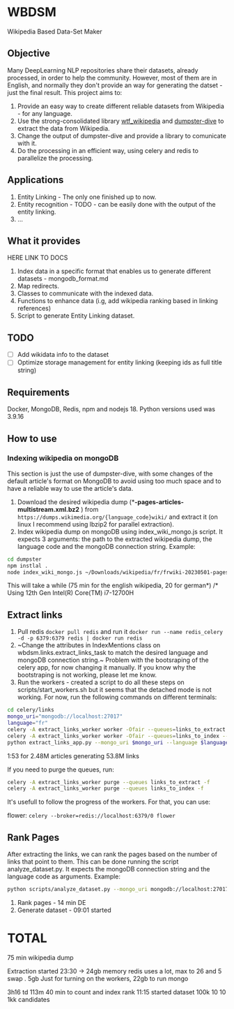 # WBDSM

Wikipedia Based Data-Set Maker

## Objective

Many DeepLearning NLP repositories share their datasets, already processed, in order to help the community. However, most of them are in English, and normally they don't provide an way for generating the datset - just the final result. This project aims to:

1. Provide an easy way to create different reliable datasets from Wikipedia - for any language.
2. Use the strong-consolidated library [wtf_wikipedia](https://github.com/spencermountain/wtf_wikipedia) and [dumpster-dive](www.github.com/spencermountain/dumpster-dive) to extract the data from Wikipedia.
3. Change the output of dumpster-dive and provide a library to comunicate with it.
4. Do the processing in an efficient way, using celery and redis to parallelize the processing.

## Applications

1. Entity Linking - The only one finished up to now.
2. Entity recognition - TODO - can be easily done with the output of the entity linking.
3. ...

## What it provides

HERE LINK TO DOCS

1. Index data in a specific format that enables us to generate different datasets - mongodb_format.md
2. Map redirects.
3. Classes to communicate with the indexed data.
4. Functions to enhance data (i.g, add wikipedia ranking based in linking references)
5. Script to generate Entity Linking dataset.

## TODO

- [ ] Add wikidata info to the dataset
- [ ] Optimize storage management for entity linking (keeping ids as full title string)

## Requirements

Docker, MongoDB, Redis, npm and nodejs 18. Python versions used was 3.9.16

## How to use

### Indexing wikipedia on mongoDB

This section is just the use of dumpster-dive, with some changes of the default article's format on MongoDB to avoid using too much space and to have a reliable way to use the article's data.

1. Download the desired wikipedia dump (***-pages-articles-multistream.xml.bz2** ) from `https://dumps.wikimedia.org/{language_code}wiki/` and extract it (on linux I recommend using lbzip2 for parallel extraction).
2. Index wikipedia dump on mongoDB using index_wiki_mongo.js script. It expects 3 arguments: the path to the extracted wikipedia dump, the language code and the mongoDB connection string. Example:

```bash
cd dumpster
npm instlal .
node index_wiki_mongo.js ~/Downloads/wikipedia/fr/frwiki-20230501-pages-articles-multistream.xml de mongodb://localhost:27017/ 
```

This will take a while (75 min for the english wikipedia, 20 for german*)
/* Using 12th Gen Intel(R) Core(TM) i7-12700H

## Extract links

1. Pull redis `docker pull redis` and run it `docker run --name redis_celery -d -p 6379:6379 redis | docker run redis`
2. ~Change the attributes in IndexMentions class on wbdsm.links.extract_links_task to match the desired language and mongoDB connection string.~ Problem with the bootsraping of the celery app, for now changing it manually. If you know why the bootstraping is not working, please let me know.
3. Run the workers - created a script to do all these steps on scripts/start_workers.sh but it seems that the detached mode is not working. For now, run the following commands on different terminals:

```bash
cd celery/links
mongo_uri="mongodb://localhost:27017"
language="fr"
celery -A extract_links_worker worker -Ofair --queues=links_to_extract --loglevel=info --concurrency=17 --language $language --mongo_uri $mongo_uri -n extract --detach
celery -A extract_links_worker worker -Ofair --queues=links_to_index --loglevel=info --concurrency=2  --language $language --mongo_uri $mongo_uri -n index --detach
python extract_links_app.py --mongo_uri $mongo_uri --language $language
```

1:53 for 2.48M articles generating 53.8M links

If you need to purge the queues, run:

```bash
celery -A extract_links_worker purge --queues links_to_extract -f
celery -A extract_links_worker purge --queues links_to_index -f
```

It's usefull to follow the progress of the workers. For that, you can use:

flower: `celery --broker=redis://localhost:6379/0 flower`

## Rank Pages

After extracting the links, we can rank the pages based on the number of links that point to them. This can be done running the script analyze_dataset.py. It expects the mongoDB connection string and the language code as arguments. Example:

```bash
python scripts/analyze_dataset.py --mongo_uri mongodb://localhost:27017/ --language fr
```

1. Rank pages - 14 min DE
2. Generate dataset - 09:01 started

# TOTAL

75 min wikipedia dump

Extraction started 23:30 -> 24gb memory redis uses a lot, max to 26 and 5 swap . 5gb Just for turning on the workers, 22gb to run mongo

3h16 td 113m
40 min to count and index rank
11:15 started dataset 100k 10 10 1kk candidates
